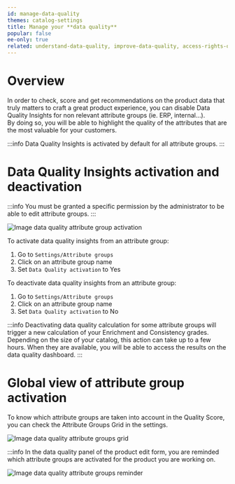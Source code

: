 ```yaml
---
id: manage-data-quality
themes: catalog-settings
title: Manage your **data quality**
popular: false
ee-only: true
related: understand-data-quality, improve-data-quality, access-rights-on-data-quality
---
```


# Overview

In order to check, score and get recommendations on the product data that truly matters to craft a great product experience, you can disable Data Quality Insights for non relevant attribute groups (ie. ERP, internal…).  
By doing so, you will be able to highlight the quality of the attributes that are the most valuable for your customers.

:::info
Data Quality Insights is activated by default for all attribute groups.
:::

# Data Quality Insights activation and deactivation

:::info
You must be granted a specific permission by the administrator to be able to edit attribute groups.
:::

![Image data quality attribute group activation](../img/data-quality-attribute-group-activation.png)

To activate data quality insights from an attribute group:
1.  Go to `Settings/Attribute groups`
2.  Click on an attribute group name
3.  Set `Data Quality activation` to Yes

To deactivate data quality insights from an attribute group:
1.  Go to `Settings/Attribute groups`
2.  Click on an attribute group name
3.  Set `Data Quality activation` to No

:::info
Deactivating data quality calculation for some attribute groups will trigger a new calculation of your Enrichment and Consistency grades. Depending on the size of your catalog, this action can take up to a few hours. When they are available, you will be able to access the results on the data quality dashboard.
:::

# Global view of attribute group activation
To know which attribute groups are taken into account in the Quality Score, you can check the Attribute Groups Grid in the settings.

![Image data quality attribute groups grid](../img/data-quality-attribute-groups-grid.png)

:::info
In the data quality panel of the product edit form, you are reminded which attribute groups are activated for the product you are working on.

![Image data quality attribute groups reminder](../img/data-quality-attribute-groups-reminder.png)
